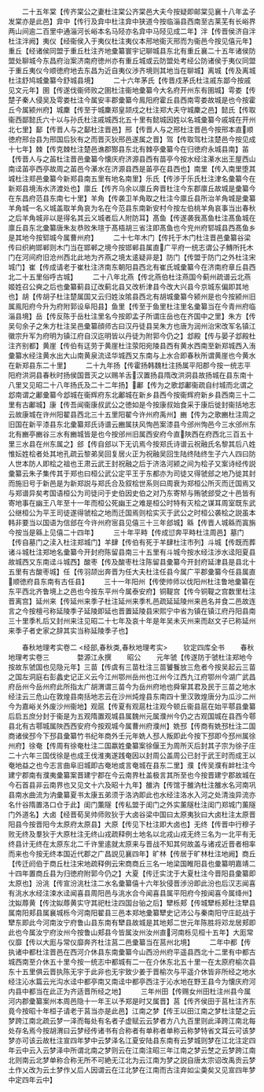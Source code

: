 <!-- { "loadSidebar": true } -->
　　二十五年棠【传齐棠公之妻杜注棠公齐棠邑大夫今按疑即邮棠见襄十八年孟子发棠亦是此邑】弇中【传行及弇中杜注弇中狭道今按临淄县西南至古莱芜有长峪界两山间逾二百里中通淄河长峪本名马陉亦名弇中马陉见成二年】泮【传晋侯济自泮杜注泮阙】夷仪【经衞侯入于夷仪杜注夷仪本邢地衞灭邢而为衞邑今按见僖元年】重丘【经诸侯同盟于重丘杜注齐地彚纂寰宇记聊城县东北有重丘襄二十五年诸侯防盟处聊城今东昌府治案济南府徳州亦有重丘城或云防盟处考经公防诸侯于夷仪同盟于重丘夷仪今顺徳府地去东昌为近自夷仪渉齐境则其地当在聊城】离城【传及离城杜注舒鸠城彚纂今舒城县境】
　　二十六年茅氏【传晋戍茅氏杜注戚东鄙今按戚见文元年】圉【传遂伐衞师败之圉杜注衞地彚纂今大名府开州东有圉城】雩娄【传楚子秦人侵吴及雩娄杜注今属安丰郡彚纂今鳯阳府霍丘县西南雩娄故城是也今按霍丘今属颍州府】城麇【传至于城麇郑皇颉戍之杜注郑大夫守城麇之邑】懿氏【传取衞西鄙懿氏六十以与孙氏杜注戚城西北五十里有懿城因姓以名城彚纂今戚城在开州北七里】鄐【传晋人与之鄐杜注晋邑】邢【传晋人与之邢杜注晋邑今按邢本直顺徳府邢台县为邢国后狄有之而晋灭狄邢邑遂属之晋】驾【传取驾杜注楚邑今按见成十七年】棘【传克棘杜注楚邑谯郡酂县东北有棘亭彚纂今在归徳府永城县南】苖【传晋人与之苖杜注晋邑彚纂今懐庆府济源县西有苗亭今按水经注濝水出王屋西山南迳苖亭西亭故周之苖邑今濝水在济源县西是苖亭在县西也】南里【传入南里堕其城杜注郑邑彚纂今新郑县南五里有地名南里】乐氏【传渉于乐氏杜注津名彚纂今在新郑县境洧水济渡处也】廪丘【传齐乌余以廪丘奔晋杜注今东郡廪丘故城是彚纂今在东昌府范县东南七十里】羊角【传袭卫羊角取之杜注今廪丘县所治羊角城是彚纂羊角城一名义城盖取羊角哀为名在今范县东南新安村今按左伯桃羊角哀事当出春秋之后羊角城非以是得名其云义城者后人附防耳】髙鱼【传遂袭我髙鱼杜注髙鱼城在廪丘县东北彚纂唐朱友恭败朱瑄于髙梧胡三省注即髙鱼也今兖州府郓城县西髙鱼乡是其地今按郓城今属曹州府】
　　二十七年木门【传托于木门杜注晋邑彚纂谷梁传曰织絇邯郸则木门当在邯郸之境今按邯郸县属直广平府一统志谓公子鱄所托木门在河间府旧沧州西北此地为齐燕之境太逺疑非是】防门【传盟于防门之外杜注宋城门】崔【传成请老于崔杜注济南东朝阳县西北有崔氏城彚纂今在济南府章丘县西北二十五里俗呼古城】
　　二十八年北燕【传北燕伯杜注燕国今蓟州疏谱云北燕姬姓召公奭之后也彚纂蓟县辽改蓟北县又改析津县今改大兴县今京城东偏即其地也】胡【传胡子杜注楚属国又云归姓汝隂县西北有胡城彚纂今颍州是也今按颍州旧属鳯阳府今升为府附郭设阜阳县】鱼里【传至于鱼里杜注里名彚纂当在今青州府临淄县境】岳【传反陈于岳杜注里名今按即孟子所谓庄岳也在齐国中之里】朱方【传吴句余子之朱方杜注吴邑彚纂顔师古曰汉丹徒县吴朱方也唐为润州治宋改军名镇江徽宗升军为府明为镇江府自汉迄明皆以丹徒为附郭今仍之】邶殿【传与晏子邶殿杜注齐别都】黄崖【传伯有迋劳于黄崖杜注荥阳宛陵县西有黄水西南至新郑城西入洧彚纂水经注黄水出大山南黄泉流迳华城西又东南与上水合即春秋所谓黄崖也今黄水在新郑县东二十里】
　　二十九年扬【传霍扬韩魏杜注扬属平阳郡今按一统志平阳府洪洞县春秋时扬侯国晋灭之以赐羊舌汉置扬县隋改洪洞县故扬城在县东南十八里又见昭二十八年扬氏及二十二年扬】鄘【传为之歌邶鄘衞疏自纣城而北谓之邶南谓之鄘彚纂今邶城在衞辉府东北鄘城在新乡县西今按衞辉府新乡县西南三十二里有古鄘城】康【传吾闻衞康叔武公之徳如是今按康叔始食采于康后徙封衞括地志云故康城在许州阳翟县西北三十五里阳翟今许州府禹州】豳【传为之歌豳杜注周之旧国在新平漆县东北彚纂郑氏诗谱云豳属扶风恂邑案漆县今邠州恂邑今三水邠州东北有豳亭豳谷三水有豳城皆是也今按邠州旧属西安府今直陜西在府西北三百五十里三水县在州东属之】郐【传自郐以下无讥焉今按郑氏诗谱云祝融氏名黎其后八姓惟妘姓桧者处其地孔疏云黎弟吴回复居火正为祝融吴回生陆终陆终生子六人四曰防人世本防人即桧之祖也王肃云武王封祝融之后于济洛河颍之间为桧子又案诗经传説彚纂云朱子集传其于郑也曰桓公武公定平王于东都亦为司徒又得虢郐之地乃徙其封而施旧号于新邑是为新郑説与郑氏合及叙桧世系则曰周衰为郑桓公所灭而迁国焉又与郑谱异矣考国语桓公为司徒问于史伯因史伯之对乃东寄帑与贿虢郐受之十邑皆有寄地事在幽王八年至十一年而桓公死幽王之难是桓公时特有灭桧之谋耳周室既东武公继桓公为平王司徒遂得虢桧之地而迁国焉则桧实灭于武公之时桓公袭桧之説虽本韩非要当以国语为信郐在今许州府宻县见僖三十三年郐城】緜【传晋人城緜而寘旃今按当是緜上见僖二十四年】
　　三十年平畤【传成愆奔平畤杜注周邑】墓门【传自墓门之渎入杜注郑城门】羊肆【传伯有死于羊肆杜注市列】斗城【传既而葬诸斗城杜注郑地名彚纂今开封府陈留县南三十五里有斗城今按水经注渉水迳阳夏县故城西又东南迳斗城西】酸枣【传及酸枣杜注陈留县彚纂今开封府延津县是县北十五里有古酸枣城】任【传羽颉出奔晋为任大夫杜注任县今属广平郡彚纂今任县属直顺徳府县东南有古任县】
　　三十一年阳州【传使帅师以伐阳州杜注鲁地彚纂在东平西北齐鲁境上之邑也今按东平州今属泰安府】铜鞮宫【传今铜鞮之宫数里杜注晋离宫】延州来【传延州来季子杜注延州来季札邑疏延延陵州来邑名并食二邑故连言之今按檀弓称延陵季子延陵即延也晋置延陵县宋熙宁中省为镇在镇江府丹阳县南三十里季札后又封州来注见昭二十七年及哀十年是年吴未灭州来而赵文子已称延州来季子者史家之辞其实当称延陵季子也】

　　春秋地理考实卷二
<经部,春秋类,春秋地理考实>
　　钦定四库全书
　　春秋地理考实卷三　　　　婺源江永撰
　　昭公
　　元年虢【传遂防于虢杜注郑地今按故东虢国也见隐元年】三苗【传虞有三苗杜注三苗饕餮放三危者今按吴起云三苗之国左洞庭右彭蠡史记正义云今江州鄂州岳州也江州今江西九江府鄂州今湖广武昌府岳州今岳州府此所指太广胡渭谓三苗今为岳州府地也舜窜其君及民于三苗之地水经注云三危山在敦煌县南括地志云在沙州炖煌县东南四十里汉敦煌唐分为瓜沙二州今为嘉峪关外废沙州衞地】观扈【传夏有观扈杜注观今顿丘衞县扈在始平鄠县彚纂后启五庶分封于衞是为五观隋置观城县属魏州元属濮州今仍之古观国城在县西今鄠县北有古鄠城属陜西西安府今按观城今属曹州府濮州】姺邳【传商有姺邳杜注二国商诸侯邳今下邳县彚纂竹书纪年商外壬元年姺人邳人叛即此今按下邳即今邳州属徐州府】徐奄【传周有徐奄杜注二国嬴姓彚纂案徐偃王为周所灭后封其子宗为徐子庄二十六年三国伐徐是也成王伐淮夷遂践奄因以封周公盖周公已封于武王时而成王以奄地益之也今志言曲阜旧城即古奄地或言奄城在县东二里】濮【传吴濮有衅杜注今建宁郡南有濮夷彚纂案晋建宁郡在今云南界杜盖极言其所至也今按晋建宁郡故城在今石首县非云南界也又见文十六及昭十九年】雒汭【传馆于雒汭杜注雒水名河南巩县南水曲流为汭彚纂夏书太康五弟须于洛汭即此也水经注洛水入河之处清浊异流亦名什谷隋置洛口仓于此】闺门薫隧【传私盟于闺门之外实薰隧杜注闺门郑城门薰隧门外道名】大卤【经晋荀吴帅师败狄于大卤谷梁中国曰太原夷狄曰大卤杜注太原晋阳县今按晋阳今太原府太原县】大原【传见下杜注即大卤也】无终【传晋中行穆子败无终及羣狄于大原杜注无终山戎疏释例土地名以北戎山戎无终三名为一北平有无终县计无终在太原东北二千许里逺就太原来与晋战不知其何故盖与诸戎近晋者相率而来也今按无终本国近代郡之广昌説见襄四年】旷林【传居于旷林杜注地阙】商丘【传迁阏伯于商丘杜注宋地疏释例云宋商商丘三名一地梁国睢阳县也彚纂明嘉靖二十四年置商丘县为归徳府附郭今仍之】大夏【传迁实沈于大夏杜注今晋阳县彚纂即太原也】汾洮【传宣汾洮杜注二水名彚纂僖十六年狄侵晋渉汾即此汾也后汉志闻喜有洮水水经注涑水迳闻喜县周阳邑与洮水合今闻喜县属平阳府今按闻喜今属绛州】沈姒蓐黄【传沈姒蓐黄实守其祀杜注四国台骀之后】犫栎郏【传城犫栎郏杜注犫县属南阳郏县属襄城栎今河南阳翟县三邑本郑地彚纂犫史记沛公与秦南阳守庄龁战于犫东即此今河南汝宁府鲁山县东南有犫县故城是其地郏二世元年陈胜将邓龙居郏即此也今属汝宁府汝州今按鲁山郏县今皆属汝州汝州直河南栎见桓十五年】大厖常仪靡【传以大厖与常仪靡奔齐杜注莒二邑彚纂当在莒州北境】
　　二年中都【传执诸中都杜注晋邑在西河介休县东南彚纂今山西汾州府平遥县西北十二里有中都古城西南至介休五十里今按一统志中都城有二一在介休东北五十里一在太原府榆次县东十五里俱云晋执陈无宇于此非也无宇致少姜于晋榆次与平遥介休皆非所经之地水经注沁水篇云光沟水迳中都亭南又南迳中都亭西注于沁水地在野王县今为懐庆府河内县中都当在此正为齐适晋所经之地】
　　三年州田【传赐女州田杜注州县今属河内郡彚纂案州本周邑隐十一年王以予郑是时又属晋】莒【传齐侯田于莒杜注齐东竟今按昭十年桓子请老于莒当亦是此邑】江南之梦【传王以田江南之梦杜注楚之云梦跨江南北疏云梦一泽而每处有名者子虚赋云云梦者方八九百里则此泽跨江南北每处存名焉今按胡渭曰云梦经传诸书有合称者有单称者单称云称梦特省文耳云可该梦梦亦可该云故杜注宣四年梦中云梦泽名江夏安陆县东南有云梦城则梦在江北注定四年云中云入云梦泽中所谓北南之梦则云在江南注昭三年江南之梦云椘之云梦跨江南北则南云北梦单称合称无所不可絶无江北为云江南为梦之説自唐太宗诏改禹贡云梦土作乂改为云土梦作乂后人因谓云在江北梦在江南而古注弃如尘羮矣又见宣四年梦中定四年云中】
